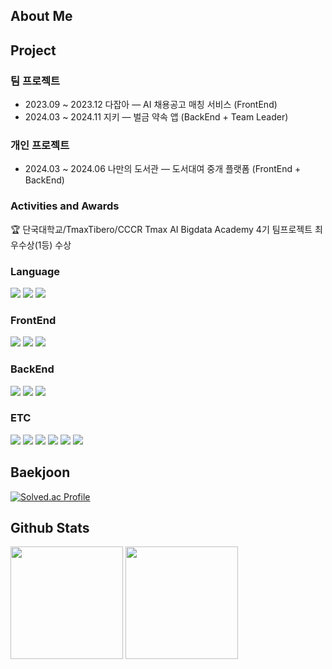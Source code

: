<div>
  <!--Body-->
  
  ## About Me
  

  ## Project

  ### 팀 프로젝트
  - 2023.09 ~ 2023.12 다잡아 — AI 채용공고 매칭 서비스 (FrontEnd)  
  - 2024.03 ~ 2024.11 지키 — 벌금 약속 앱 (BackEnd + Team Leader)  

  ### 개인 프로젝트
  - 2024.03 ~ 2024.06 나만의 도서관 — 도서대여 중개 플랫폼 (FrontEnd + BackEnd) 

  ### Activities and Awards
  🏆 단국대학교/TmaxTibero/CCCR Tmax AI Bigdata Academy 4기 팀프로젝트 최우수상(1등) 수상
 
  ### Language
  <!--Python-->
  <img src="https://img.shields.io/badge/Python-3776AB?style=flat-square&logo=Python&logoColor=white"/>
  <!--Java-->
  <img src="https://img.shields.io/badge/Java-007396?style=flat-square&logo=OpenJDK&logoColor=white"/>
  <!--JavaScript-->
  <img src="https://img.shields.io/badge/JavaScript-F7DF1E?style=flat-square&logo=JavaScript&logoColor=white"/>
  
  ### FrontEnd
  <!--React-->
  <img src="https://img.shields.io/badge/React-61DAFB?style=flat-square&logo=React&logoColor=black"/>
  <!--TailwindCss-->
  <img src="https://img.shields.io/badge/TailwindCSS-06B6D4?style=flat-square&logo=TailwindCSS&logoColor=white"/>
  <!--Figma-->
  <img src="https://img.shields.io/badge/Figma-F24E1E?style=flat-square&logo=Figma&logoColor=white"/>
  
  
  ### BackEnd
  <!--SpringBoot-->
  <img src="https://img.shields.io/badge/SpringBoot-6DB33F?style=flat-square&logo=Spring%20Boot&logoColor=white"/>
  <!--SpringJPA-->
  <img src="https://img.shields.io/badge/SpringJPA-59666C?style=flat-square&logo=Hibernate&logoColor=white"/>
  <!--SpringSecurity-->
  <img src="https://img.shields.io/badge/SpringSecurity-6DB33F?style=flat-square&logo=Spring%20Security&logoColor=white"/>
  <br/>
  
  ### ETC
  <!--MySQL-->
  <img src="https://img.shields.io/badge/MySQL-4479A1?style=flat-square&logo=MySQL&logoColor=white"/>
  <!--MariaDB-->
  <img src="https://img.shields.io/badge/MariaDB-003545?style=flat-square&logo=MariaDB&logoColor=white"/>
  <!--NginX-->
  <img src="https://img.shields.io/badge/Nginx-009639?style=flat-square&logo=NGINX&logoColor=white"/>
  <!--Docker-->
  <img src="https://img.shields.io/badge/Docker-2496ED?style=flat-square&logo=Docker&logoColor=white"/>
  <!--Kubernetes-->
  <img src="https://img.shields.io/badge/Kubernetes-326CE5?style=flat-square&logo=Kubernetes&logoColor=white"/>
  <!--EC2-->
  <img src="https://img.shields.io/badge/AWS EC2-FF9900?style=flat-square&logo=Amazon%20EC2&logoColor=white"/>

  ## Baekjoon
  [![Solved.ac Profile](http://mazassumnida.wtf/api/v2/generate_badge?boj=flxmaut10)](https://solved.ac/flxmaut10/)
  
  ## Github Stats
  <p>
  <img height="180" src="https://github-readme-stats.vercel.app/api?username=unfl1" />
  <img height="180" src="https://github-readme-stats.vercel.app/api/top-langs/?username=unfl1&layout=compact" />
  </p>

  

</div>
